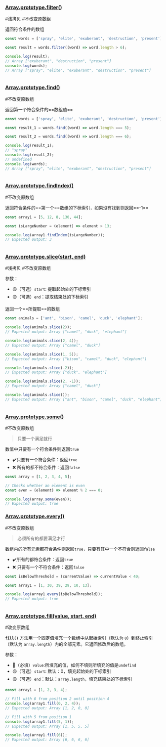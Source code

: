 
###  [Array.prototype.filter()](https://developer.mozilla.org/zh-CN/docs/Web/JavaScript/Reference/Global_Objects/Array/filter)

#浅拷贝 #不改变原数组 

返回符合条件的数组

```javascript
const words = ['spray', 'elite', 'exuberant', 'destruction', 'present'];

const result = words.filter((word) => word.length > 6);

console.log(result);
// Array ["exuberant", "destruction", "present"] 
console.log(words);
// Array ["spray", "elite", "exuberant", "destruction", "present"]
 
```

###  [Array.prototype.find()](https://developer.mozilla.org/zh-CN/docs/Web/JavaScript/Reference/Global_Objects/Array/find)

#不改变原数组 

返回第一个符合条件的==数组值==

```javascript
const words = ['spray', 'elite', 'exuberant', 'destruction', 'present'];

const result_1 = words.find((word) => word.length === 5);

const result_2 = words.find((word) => word.length === 6);

console.log(result_1);
// "spray"
console.log(result_2);
// undefined
console.log(words);
// Array ["spray", "elite", "exuberant", "destruction", "present"]
 
```

###  [Array.prototype.findIndex()](https://developer.mozilla.org/zh-CN/docs/Web/JavaScript/Reference/Global_Objects/Array/findIndex)

#不改变原数组 

返回符合条件的==第一个==数组的下标索引，如果没有找到则返回==-1==

```javascript
const array1 = [5, 12, 8, 130, 44];

const isLargeNumber = (element) => element > 13;

console.log(array1.findIndex(isLargeNumber));
// Expected output: 3
 
```


###  [Array.prototype.slice(start, end)](https://developer.mozilla.org/zh-CN/docs/Web/JavaScript/Reference/Global_Objects/Array/slice)

#浅拷贝 #不改变原数组 

参数：
- 🟡（可选）`start`: 提取起始处的下标索引
- 🟡（可选）`end`：提取结束处的下标索引

返回一个==所提取==的数组

```javascript
const animals = ['ant', 'bison', 'camel', 'duck', 'elephant'];

console.log(animals.slice(2));
// Expected output: Array ["camel", "duck", "elephant"]

console.log(animals.slice(2, 4));
// Expected output: Array ["camel", "duck"]

console.log(animals.slice(1, 5));
// Expected output: Array ["bison", "camel", "duck", "elephant"]

console.log(animals.slice(-2));
// Expected output: Array ["duck", "elephant"]

console.log(animals.slice(2, -1));
// Expected output: Array ["camel", "duck"]

console.log(animals.slice());
// Expected output: Array ["ant", "bison", "camel", "duck", "elephant"]
 
```

###  [Array.prototype.some()](https://developer.mozilla.org/zh-CN/docs/Web/JavaScript/Reference/Global_Objects/Array/some)

#不改变原数组 

> 只要一个满足就行

数值中只要有一个符合条件则返回`true`
- ✔️只要有一个符合条件：返回`true`
- ❌ 所有的都不符合条件：返回`false`

```javascript
const array = [1, 2, 3, 4, 5];

// Checks whether an element is even
const even = (element) => element % 2 === 0;

console.log(array.some(even));
// Expected output: true

```

###  [Array.prototype.every()](https://developer.mozilla.org/zh-CN/docs/Web/JavaScript/Reference/Global_Objects/Array/every)

#不改变原数组 

> 必须所有的都要满足才行

数组内的所有元素都符合条件则返回`true`，只要有其中一个不符合则返回`false`
- ✔️所有的都符合条件：返回`true`
- ❌ 只要有一个不符合条件：返回`false`

```javascript
const isBelowThreshold = (currentValue) => currentValue < 40;

const array1 = [1, 30, 39, 29, 10, 13];

console.log(array1.every(isBelowThreshold));
// Expected output: true
 
```

###  [Array.prototype.fill(value, start, end)](https://developer.mozilla.org/zh-CN/docs/Web/JavaScript/Reference/Global_Objects/Array/fill)

#改变原数组

**`fill()`** 方法用一个固定值填充一个数组中从起始索引（默认为 `0`）到终止索引（默认为 `array.length`）内的全部元素。它返回修改后的数组。

参数：
- 🔴（必填）`value`:所填充的值，如何不填则所填充的值是`undefind`
- 🟡（可选）`start`: 默认：0，填充起始处的下标索引
- 🟡（可选）`end`：默认：`array.length`，填充结束处的下标索引

```javascript
const array1 = [1, 2, 3, 4];

// Fill with 0 from position 2 until position 4
console.log(array1.fill(0, 2, 4));
// Expected output: Array [1, 2, 0, 0]

// Fill with 5 from position 1
console.log(array1.fill(5, 1));
// Expected output: Array [1, 5, 5, 5]

console.log(array1.fill(6));
// Expected output: Array [6, 6, 6, 6]
 
```

